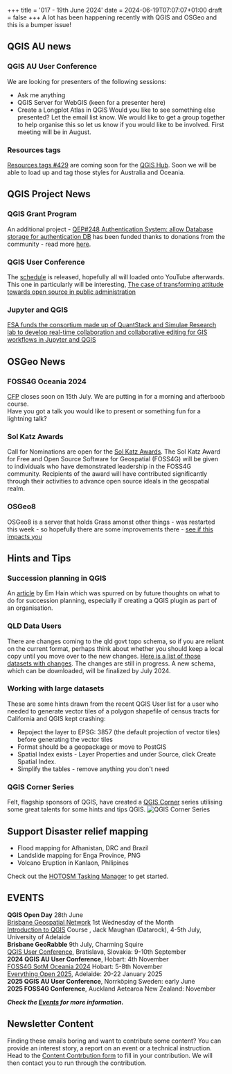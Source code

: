 +++
title = '017 - 19th June 2024'
date = 2024-06-19T07:07:07+01:00
draft = false
+++
A lot has been happening recently with QGIS and OSGeo and this is a bumper issue!   
## QGIS AU news
### QGIS AU User Conference
We are looking for presenters of the following sessions:
- Ask me anything
- QGIS Server for WebGIS (keen for a presenter here)
- Create a Longplot Atlas in QGIS
Would you like to see something else presented? Let the email list know.
We would like to get a group together to help organise this so let us know if you would like to be involved. First meeting will be in August. 
### Resources tags
[Resources tags #429](https://github.com/qgis/QGIS-Django/pull/429) are coming soon for the [QGIS Hub](https://plugins.qgis.org/styles/?order_by=-upload_date&&is_gallery=true). Soon we will be able to load up and tag those styles for Australia and Oceania. 

## QGIS Project News
### QGIS Grant Program
An additional project - [QEP#248 Authentication System: allow Database storage for authentication DB](https://github.com/qgis/QGIS-Enhancement-Proposals/issues/248) has been funded thanks to donations from the community - read more [here](https://blog.qgis.org/2024/06/14/qgis-grant-programme-2024-update-no-2/).
### QGIS User Conference 
The [schedule](https://uc2024.qgis.sk/schedule/details/) is released, hopefully all will loaded onto YouTube afterwards. This one in particularly will be interesting, 
[The case of transforming attitude towards open source in public administration](https://talks.osgeo.org/qgis-uc2024/talk/NDHZX3/)
### Jupyter and QGIS
[ESA funds the consortium made up of QuantStack and Simulae Research lab to develop real-time collaboration and collaborative editing for GIS workflows in Jupyter and QGIS](https://blog.jupyter.org/jupytergis-d63b7adf9d0c)

## OSGeo News
### FOSS4G Oceania 2024
[CFP](https://2024.foss4g-oceania.org/#/call-for-papers) closes soon on 15th July. We are putting in for a morning and afterboob course.  
Have you got a talk you would like to present or something fun for a lightning talk?
### Sol Katz Awards
Call for Nominations are open for the [Sol Katz Awards](https://discourse.osgeo.org/t/sol-katz-award-for-geospatial-free-and-open-source-software-call-for-nominations/30793). The Sol Katz Award for Free and Open Source Software for Geospatial  (FOSS4G) will be given to individuals who have demonstrated leadership  in the FOSS4G community. Recipients of the award will have contributed  significantly through their activities to advance open source ideals in  the geospatial realm.
### OSGeo8
OSGeo8 is a server that holds Grass amonst other things -  was restarted this week - so hopefully there are some improvements there - [see if this impacts you](https://wiki.osgeo.org/wiki/SAC_Service_Status#osgeo_8)

## Hints and Tips
### Succession planning in QGIS 
An [article](https://qgis-australia.org/qgis/succession-planning/) by Em Hain which was spurred on by future thoughts on what to do for succession planning, especially if creating a QGIS plugin as part of an organisation. 
### QLD Data Users
There are changes coming to the qld govt topo schema, so if you are reliant on the current format, perhaps think about whether you should keep a local copy until you move over to the new changes. [Here is a list of those datasets with changes](https://spatial-qld-support.atlassian.net/wiki/spaces/SDS/pages/581140492/Topographic+data+schema+changes). The changes are still in progress. A new schema, which can be downloaded, will be finalized by July 2024.
### Working with large datasets
These are some hints drawn from the recent QGIS User list for a user who needed to generate vector tiles of a polygon shapefile of census tracts for California and QGIS kept crashing:
- Repoject the layer to EPSG: 3857 (the default projection of vector tiles) before generating the vector tiles
- Format should be a geopackage or move to PostGIS
- Spatial Index exists - Layer Properties and under Source, click Create Spatial Index.
- Simplify the tables - remove anything you don't need
### QGIS Corner Series
Felt, flagship sponsors of QGIS, have created a [QGIS Corner](https://youtube.com/playlist?list=PLulpFBGeM9D4TPdXnldfLS6iXRxsqzLob&si=xm3k_P-T-Z6CfimU) series utilising some great talents for some hints and tips QGIS.
![QGIS Corner Series](/images/qgis-core.png)
## Support Disaster relief mapping
- Flood mapping for Afhanistan, DRC and Brazil
- Landslide mapping for Enga Province, PNG
- Volcano Eruption in Kanlaon, Philipines

Check out the [HOTOSM Tasking Manager](https://tasks.hotosm.org/explore) to get started. 

## EVENTS 
 **QGIS Open Day** 28th June  
[Brisbane Geospatial Network](https://www.linkedin.com/groups/4182934/) 1st Wednesday of the Month  
[Introduction to QGIS](https://shop.adelaide.edu.au/konakart/Conferences---Events/Faculty-ECMS/NExUS-Professional-Development-Workshop%3A-Introduction-to-QGIS-2024/QGIS/2_3439.action) Course , Jack Maughan (Datarock), 4-5th July, University of Adelaide  
**Brisbane GeoRabble** 9th July, Charming Squire  
[QGIS User Conference](https://uc2024.qgis.sk/), Bratislava, Slovakia: 9-10th September  
**2024 QGIS AU User Conference**, Hobart: 4th November  
[FOSS4G SotM Oceania 2024](https://2024.foss4g-oceania.org/) Hobart: 5-8th November  
[Everything Open 2025](https://2025.everythingopen.au/), Adelaide: 20-22 January 2025  
 **2025 QGIS AU User Conference**, Norrköping Sweden: early June  
 **2025 FOSS4G Conference**, Auckland Aetearoa New Zealand: November  
 
 ***Check the [Events](https://qgis-australia.org/events/) for more information.***
 
## Newsletter Content
Finding these emails boring and want to contribute some content? You can provide an interest story, a report on an event or a technical instruction. Head to the [Content Contrbution form](https://forms.gle/2DPXq5Y8wqnc7KhS8) to fill in your contribution. We will then contact you to run through the contribution. 
